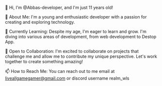👋 Hi, I'm @Abbas-developer, and I'm just 11 years old!

👀 About Me:
I'm a young and enthusiastic developer with a passion for creating and exploring technology.

🌱 Currently Learning:
Despite my age, I'm eager to learn and grow. I'm diving into various areas of development, from web development to Destop App.

💼 Open to Collaboration:
I'm excited to collaborate on projects that challenge me and allow me to contribute my unique perspective. Let's work together to create something amazing!

📫 How to Reach Me:
You can reach out to me  email at liveallgamegamer@gmail.com or discord username realm_wls
<!---
Abbas-developer/Abbas-developer: Check out my repositories to see what an 11-year-old developer can do!
--->
